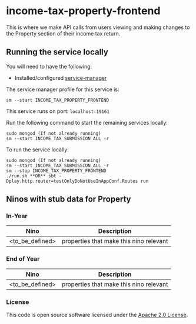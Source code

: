 
# income-tax-property-frontend

This is where we make API calls from users viewing and making changes to the Property section of their income tax return.

## Running the service locally

You will need to have the following:
- Installed/configured [service-manager](https://github.com/hmrc/service-manager)

The service manager profile for this service is:

    sm --start INCOME_TAX_PROPERTY_FRONTEND

This service runs on port: `localhost:19161`

Run the following command to start the remaining services locally:

    sudo mongod (If not already running)
    sm --start INCOME_TAX_SUBMISSION_ALL -r

To run the service locally:

    sudo mongod (If not already running)
    sm --start INCOME_TAX_SUBMISSION_ALL -r
    sm --stop INCOME_TAX_PROPERTY_FRONTEND
    ./run.sh **OR** sbt -Dplay.http.router=testOnlyDoNotUseInAppConf.Routes run

## Ninos with stub data for Property

### In-Year
| Nino            | Description                             |
|-----------------|-----------------------------------------|
| <to_be_defined> | properties that make this nino relevant | 

### End of Year
| Nino            | Description                             |
|-----------------|-----------------------------------------|
| <to_be_defined> | properties that make this nino relevant | 

### License

This code is open source software licensed under the [Apache 2.0 License]("http://www.apache.org/licenses/LICENSE-2.0.html").